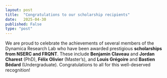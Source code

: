 ```yaml
---
layout: post
title:  "Congratulations to our scholarship recipients"
date:   2025-04-30
published: False
type: "post"
---
```


We are proud to celebrate the achievements of several members of the Dynamica Research Lab who have been awarded prestigious **scholarships from NSERC and FRQNT**. These include **Benjamin Claveau** and **Jordan Charest** (PhD), **Félix Olivier** (Master’s), and **Louis Grégoire** and **Bastien Bédard** (Undergraduate). Congratulations to all for this well-deserved recognition!
